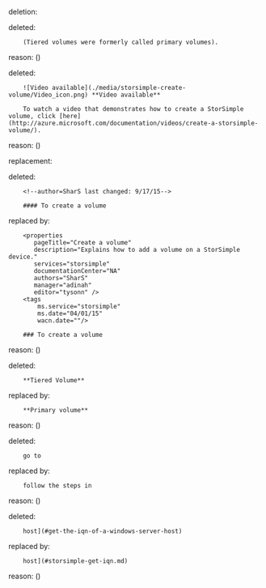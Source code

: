 deletion:

deleted:

		(Tiered volumes were formerly called primary volumes).

reason: ()

deleted:

		![Video available](./media/storsimple-create-volume/Video_icon.png) **Video available**
		
		To watch a video that demonstrates how to create a StorSimple volume, click [here](http://azure.microsoft.com/documentation/videos/create-a-storsimple-volume/).

reason: ()

replacement:

deleted:

		<!--author=SharS last changed: 9/17/15-->
		
		#### To create a volume

replaced by:

		<properties 
		   pageTitle="Create a volume"
		   description="Explains how to add a volume on a StorSimple device."
		   services="storsimple"
		   documentationCenter="NA"
		   authors="SharS"
		   manager="adinah"
		   editor="tysonn" />
		<tags
			ms.service="storsimple"
			ms.date="04/01/15"
			wacn.date=""/>
		
		### To create a volume

reason: ()

deleted:

		**Tiered Volume**

replaced by:

		**Primary volume**

reason: ()

deleted:

		go to

replaced by:

		follow the steps in

reason: ()

deleted:

		host](#get-the-iqn-of-a-windows-server-host)

replaced by:

		host](#storsimple-get-iqn.md)

reason: ()

